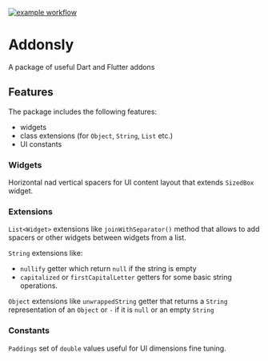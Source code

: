 <!--
This README describes the package. If you publish this package to pub.dev,
this README's contents appear on the landing page for your package.

For information about how to write a good package README, see the guide for
[writing package pages](https://dart.dev/guides/libraries/writing-package-pages).

For general information about developing packages, see the Dart guide for
[creating packages](https://dart.dev/guides/libraries/create-library-packages)
and the Flutter guide for
[developing packages and plugins](https://flutter.dev/developing-packages).
-->

[![example workflow](https://github.com/ephmoc/addonsly/actions/workflows/dart.yml/badge.svg)]()

# Addonsly

A package of useful Dart and Flutter addons

## Features

The package includes the following features:

- widgets
- class extensions (for ```Object```, ```String```, ```List``` etc.)
- UI constants

### Widgets

Horizontal nad vertical spacers for UI content layout that extends ```SizedBox``` widget.

### Extensions

```List<Widget>``` extensions like ```joinWithSeparator()``` method that allows to add spacers or
other widgets between widgets from a list.

```String``` extensions like:

- ```nullify``` getter which return ```null``` if the string is empty
- ```capitalized``` or ```firstCapitalLetter``` getters for some basic string operations.

```Object``` extensions like ```unwrappedString``` getter that returns a ```String``` representation
of an ```Object``` or ```-``` if it is ```null``` or an empty ```String```

### Constants

```Paddings``` set of ```double``` values useful for UI dimensions fine tuning.
